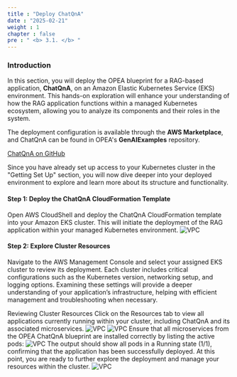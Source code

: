 ```yaml
---
title : "Deploy ChatQnA"
date : "2025-02-21"
weight : 1
chapter : false
pre : " <b> 3.1. </b> "
---
```

### Introduction
In this section, you will deploy the OPEA blueprint for a RAG-based application, **ChatQnA**, on an Amazon Elastic Kubernetes Service (EKS) environment. This hands-on exploration will enhance your understanding of how the RAG application functions within a managed Kubernetes ecosystem, allowing you to analyze its components and their roles in the system.

The deployment configuration is available through the **AWS Marketplace**, and ChatQnA can be found in OPEA's **GenAIExamples** repository.

[ChatQnA on GitHub](https://github.com/opea-project/GenAIExamples/tree/main/ChatQnA)

Since you have already set up access to your Kubernetes cluster in the "Getting Set Up" section, you will now dive deeper into your deployed environment to explore and learn more about its structure and functionality.

#### Step 1: Deploy the ChatQnA CloudFormation Template
Open AWS CloudShell and deploy the ChatQnA CloudFormation template into your Amazon EKS cluster. This will initiate the deployment of the RAG application within your managed Kubernetes environment.
![VPC](/10000/images/2/image020.png)

#### Step 2: Explore Cluster Resources
Navigate to the AWS Management Console and select your assigned EKS cluster to review its deployment. Each cluster includes critical configurations such as the Kubernetes version, networking setup, and logging options. Examining these settings will provide a deeper understanding of your application’s infrastructure, helping with efficient management and troubleshooting when necessary.

Reviewing Cluster Resources
Click on the Resources tab to view all applications currently running within your cluster, including ChatQnA and its associated microservices. 
![VPC](/10000/images/2/image021.png)
![VPC](/10000/images/2/image022.png)
Ensure that all microservices from the OPEA ChatQnA blueprint are installed correctly by listing the active pods:
![VPC](/10000/images/2/image023.png)
The output should show all pods in a Running state (1/1), confirming that the application has been successfully deployed. At this point, you are ready to further explore the deployment and manage your resources within the cluster.
![VPC](/10000/images/2/image024.png)